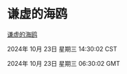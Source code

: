 # 谦虚的海鸥
[谦虚的海鸥](http://219.139.199.238:56308/qxdho/course/base/hotlink/index.php)

2024年 10月 23日 星期三 14:30:02 CST

2024年 10月 23日 星期三 06:30:02 GMT
